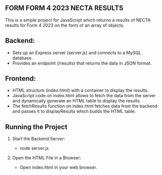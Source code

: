 ## FORM FORM 4 2023 NECTA RESULTS
This is a simple project for JavaScript which returns a results of NECTA results for Form 4 2023 on the form of an array of objects.

## Backend:
- Sets up an Express server (server.js) and connects to a MySQL database.
- Provides an endpoint (/results) that returns the data in JSON format.

## Frontend:
- HTML structure (index.html) with a container to display the results.
- JavaScript code on index.html allows to fetch the data from the server and dynamically generate an HTML table to display the results.
- The fetchResults function on index.html fetches data from the backend and passes it to displayResults which builds the HTML table.

## Running the Project
1.	Start the Backend Server:
    - node server.js

2.	Open the HTML File in a Browser: 
    - Open index.html in your web browser.


